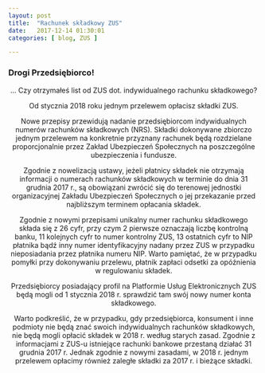 ```yaml
---
layout: post
title:  "Rachunek składkowy ZUS"
date:   2017-12-14 01:30:01
categories: [ blog, ZUS ]

---
```

### Drogi Przedsiębiorco!

<center>...
Czy otrzymałeś list od ZUS dot. indywidualnego rachunku składkowego?

Od stycznia 2018 roku jednym przelewem opłacisz składki ZUS.

Nowe przepisy przewidują nadanie przedsiębiorcom indywidualnych numerów rachunków składkowych (NRS). Składki dokonywane zbiorczo jednym przelewem na konkretnie przyznany rachunek będą rozdzielane proporcjonalnie przez Zakład Ubezpieczeń Społecznych na poszczególne ubezpieczenia i fundusze.

Zgodnie z nowelizacją ustawy, jeżeli płatnicy składek nie otrzymają informacji o numerach rachunków składkowych w terminie do dnia 31 grudnia 2017 r., są obowiązani zwrócić się do terenowej jednostki organizacyjnej Zakładu Ubezpieczeń Społecznych o jej przekazanie przed najbliższym terminem opłacania składek.

Zgodnie z nowymi przepisami unikalny numer rachunku składkowego składa się z 26 cyfr, przy czym 2 pierwsze oznaczają liczbę kontrolną banku, 11 kolejnych cyfr to numer kontrolny ZUS, 13 ostatnich cyfr to NIP płatnika bądź inny numer identyfikacyjny nadany przez ZUS w przypadku nieposiadania przez płatnika numeru NIP. Warto pamiętać, że w przypadku pomyłki przy dokonywaniu przelewu, płatnik zapłaci odsetki za opóźnienia w regulowaniu składek.

Przedsiębiorcy posiadający profil na Platformie Usług Elektronicznych ZUS będą mogli od 1 stycznia 2018 r. sprawdzić tam swój nowy numer konta składkowego.

Warto podkreślić, że w przypadku, gdy przedsiębiorca, konsument i inne podmioty nie będą znać swoich indywidualnych rachunków składkowych, nie będą mogli opłacić składek w 2018 r. według starych zasad. Zgodnie z informacjami z ZUS-u istniejące rachunki bankowe przestaną działać 31 grudnia 2017 r. Jednak zgodnie z nowymi zasadami, w 2018 r. jednym przelewem opłacimy również zaległe składki za 2017 r. i bieżące składki.


</center>


